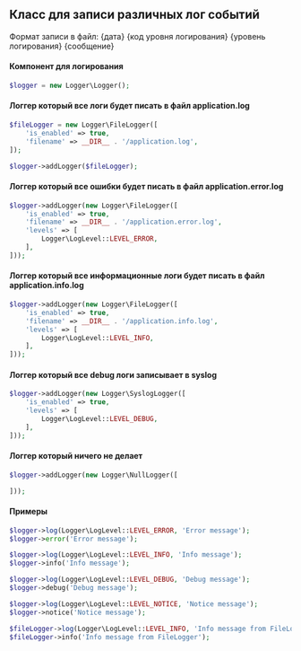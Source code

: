 ## Класс для записи различных лог событий 
 
Формат записи в файл:
{дата} {код уровня логирования} {уровень логирования} {сообщение}

#### Компонент для логирования
~~~php
$logger = new Logger\Logger();
~~~
#### Логгер который все логи будет писать в файл application.log
~~~php
$fileLogger = new Logger\FileLogger([
    'is_enabled' => true,
    'filename' => __DIR__ . '/application.log',
]);

$logger->addLogger($fileLogger);
~~~

#### Логгер который все ошибки будет писать в файл application.error.log
~~~php
$logger->addLogger(new Logger\FileLogger([
    'is_enabled' => true,
    'filename' => __DIR__ . '/application.error.log',
    'levels' => [
        Logger\LogLevel::LEVEL_ERROR,
    ],
]));
~~~

#### Логгер который все информационные логи будет писать в файл application.info.log
~~~php
$logger->addLogger(new Logger\FileLogger([
    'is_enabled' => true,
    'filename' => __DIR__ . '/application.info.log',
    'levels' => [
        Logger\LogLevel::LEVEL_INFO,
    ],
]));
~~~

#### Логгер который все debug логи записывает в syslog
~~~php
$logger->addLogger(new Logger\SyslogLogger([
    'is_enabled' => true,
    'levels' => [
        Logger\LogLevel::LEVEL_DEBUG,
    ],
]));
~~~

#### Логгер который ничего не делает
~~~php
$logger->addLogger(new Logger\NullLogger([

]));
~~~

#### Примеры
~~~php
$logger->log(Logger\LogLevel::LEVEL_ERROR, 'Error message');
$logger->error('Error message');

$logger->log(Logger\LogLevel::LEVEL_INFO, 'Info message');
$logger->info('Info message');

$logger->log(Logger\LogLevel::LEVEL_DEBUG, 'Debug message');
$logger->debug('Debug message');

$logger->log(Logger\LogLevel::LEVEL_NOTICE, 'Notice message');
$logger->notice('Notice message');

$fileLogger->log(Logger\LogLevel::LEVEL_INFO, 'Info message from FileLogger');
$fileLogger->info('Info message from FileLogger');
~~~
